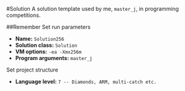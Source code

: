 #Solution
A solution template used by me, `master_j`, in programming competitions.

##Remember
Set run parameters

- **Name:** `Solution256`
- **Solution class:** `Solution`
- **VM options:** `-ea -Xmx256m`
- **Program arguments:** `master_j`

Set project structure

- **Language level:** `7 -- Diamonds, ARM, multi-catch etc.`

